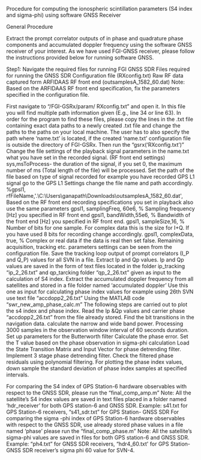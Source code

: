 Procedure for computing the ionospheric scintillation parameters (S4 index and sigma-phi) using software GNSS Receiver

General Procedure

Extract the prompt correlator outputs of in phase and quadrature phase components and accumulated doppler frequency using the software GNSS receiver of your interest.
As we have used FGI-GNSS receiver, please follow the instructions provided below for running software GNSS.

Step1:  Navigate the required files for running FGI GNSS SDR
Files required for running the GNSS SDR
Configuration file (RXconfig.txt)
Raw RF data captured form ARFIDAAS RF front end (outsamplesA_1582_60.dat)
Note: Based on the ARFIDAAS RF front end specification, fix the parameters specified in the configuration file. 

First navigate to “/FGI-GSRx/param/ RXconfig.txt” and open it. In this file you will find multiple path information given (E.g., line 34 or line 63). In order for the program to find these files, please copy the lines in the .txt file containing exact data paths to a newly created .txt file and change the paths to the paths on your local machine. The user has to also specify the path where ‘name.txt’ is located, if the created ‘name.txt’ configuration file is outside the directory of FGI-GSRx.
Then run the “gsrx(‘RXconfig.txt’)”
Change the file settings of the playback signal parameters in the name.txt what you have set in the recorded signal. 
(RF front end settings)
sys,msToProcess- the duration of the signal, if you set 0, the maximum number of ms (Total length of the file) will be processed.
Set the path of the file based on type of signal recorded for example you have recorded GPS L1 signal go to the GPS L1 Settings change the file name and path accordingly.
%gpsl1, rfFileName,'.\C:\Users\ganapath\Downloads\outsamplesA_1582_60.dat',
Based on the RF front end recording specifications you set in playback also use the same parameters 
gpsl1, samplingFreq, 60e6, % Sampling frequency [Hz] you specified in RF front end
gpsl1, bandWidth,55e6, % Bandwidth of the front end [Hz] you specified in RF front end.
gpsl1, sampleSize,16, % Number of bits for one sample. For complex data this is the size for I+Q. If you have used 8 bits for recording change accordingly.
gpsl1, complexData, true, % Complex or real data if the data is real then set false.
Remaining acquisition, tracking etc. parameters settings can be seen from the configuration file.
Save the tracking loop output of prompt correlators (I_P and Q_P) values for all SVN in a file. Extract Ip and Qp values.
Ip and Qp values are saved in the form of text files located in the folder ip_tracking “ip_2_26.txt” and qp_tarcking folder “qp_2_26.txt” given as input to the calculation of S4 index.
Extract the accumulated doppler frequency from all satellites and stored in a file folder named ‘accumulated doppler’
Use this one as input for calculating phase index values for example using 26th SVN use text file “accdopp2_26.txt”
Using the MATLAB code “swr_new_amp_phase_calc.m” The following steps are carried out to plot the s4 index and phase index.
Read the Ip &Qp values and carrier phase “accdopp2_26.txt” from the file already stored.
Find the bit transitions in the navigation data.
calculate the narrow and wide band power.
Processing 3000 samples in the observation window interval of 60 seconds duration.
Set up parameters for the Butterworth filter
Calculate the phase error.
Set the T value based on the phase observation in sigma-phi calculation
Load the State Transition Matrix and Input Vector for phase detrending filter.
Implement 3 stage phase detrending filter.
Check the filtered phase residuals using polynomial filtering.
For plotting the phase index values, down sample the standard deviation of phase index samples at specified intervals.

For comparing the S4 index of GPS Station-6 hardware observables with respect to the GNSS SDR, please run the “final_comp_amp.m”
Note: All the satellite’s S4 index values are saved in text files placed in a folder named ‘hdr_receiver’ for both GPS station-6 and GNSS SDR.
Example: s41.txt for GPS Station-6 receivers, “s41_sdr.txt” for GPS Station-
GNSS SDR
For comparing the sigma -phi index of GPS Station-6 hardware observables with respect to the GNSS SDR, use already stored phase values in a file named ‘phase’ please run the “final_comp_phase.m”
Note: All the satellite’s sigma-phi values are saved in files for both GPS station-6 and GNSS SDR.
Example: “ph4.txt” for GNSS SDR receivers, “hdr4_60.txt' for GPS Station-GNSS SDR receiver’s sigma phi 60 value for SVN-4.
